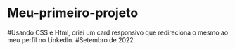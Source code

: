 # Meu-primeiro-projeto
#Usando CSS e Html, criei um card responsivo que redireciona o mesmo ao meu perfil no Linkedln.
#Setembro de 2022
